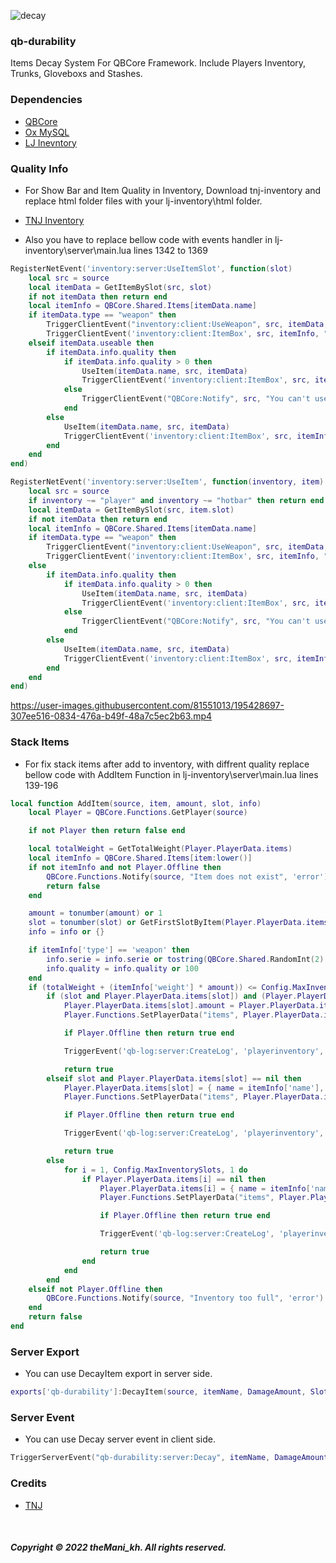 ![decay](https://user-images.githubusercontent.com/81551013/195077592-01b1fb1e-dd12-4af8-b9fc-c8a0ed971d72.png)

### qb-durability
Items Decay System For QBCore Framework. Include Players Inventory, Trunks, Gloveboxs and Stashes.

### Dependencies
* [QBCore](https://github.com/qbcore-framework/qb-core)
* [Ox MySQL](https://github.com/overextended/oxmysql)
* [LJ Inevntory](https://github.com/loljoshie/lj-inventory)

### Quality Info
* For Show Bar and Item Quality in Inventory, Download tnj-inventory and replace html folder files with your lj-inventory\html folder.

* [TNJ Inventory](https://github.com/tnj-development/inventory)

* Also you have to replace bellow code with events handler in lj-inventory\server\main.lua lines 1342 to 1369

```lua
RegisterNetEvent('inventory:server:UseItemSlot', function(slot)
	local src = source
	local itemData = GetItemBySlot(src, slot)
	if not itemData then return end
	local itemInfo = QBCore.Shared.Items[itemData.name]
	if itemData.type == "weapon" then
		TriggerClientEvent("inventory:client:UseWeapon", src, itemData, itemData.info.quality and itemData.info.quality > 0)
		TriggerClientEvent('inventory:client:ItemBox', src, itemInfo, "use")
	elseif itemData.useable then
		if itemData.info.quality then
			if itemData.info.quality > 0 then
				UseItem(itemData.name, src, itemData)
				TriggerClientEvent('inventory:client:ItemBox', src, itemInfo, "use")
			else
				TriggerClientEvent("QBCore:Notify", src, "You can't use this item", "error")
			end
		else
			UseItem(itemData.name, src, itemData)
			TriggerClientEvent('inventory:client:ItemBox', src, itemInfo, "use")
		end
	end
end)

RegisterNetEvent('inventory:server:UseItem', function(inventory, item)
	local src = source
	if inventory ~= "player" and inventory ~= "hotbar" then return end
	local itemData = GetItemBySlot(src, item.slot)
	if not itemData then return end
	local itemInfo = QBCore.Shared.Items[itemData.name]
	if itemData.type == "weapon" then
		TriggerClientEvent("inventory:client:UseWeapon", src, itemData, itemData.info.quality and itemData.info.quality > 0)
		TriggerClientEvent('inventory:client:ItemBox', src, itemInfo, "use")
	else
		if itemData.info.quality then
			if itemData.info.quality > 0 then
				UseItem(itemData.name, src, itemData)
				TriggerClientEvent('inventory:client:ItemBox', src, itemInfo, "use")
			else
				TriggerClientEvent("QBCore:Notify", src, "You can't use this item", "error")
			end
		else
			UseItem(itemData.name, src, itemData)
			TriggerClientEvent('inventory:client:ItemBox', src, itemInfo, "use")
		end
	end
end)
```

https://user-images.githubusercontent.com/81551013/195428697-307ee516-0834-476a-b49f-48a7c5ec2b63.mp4

### Stack Items
* For fix stack items after add to inventory, with diffrent quality replace bellow code with AddItem Function in lj-inventory\server\main.lua lines 139-196

```lua
local function AddItem(source, item, amount, slot, info)
	local Player = QBCore.Functions.GetPlayer(source)

	if not Player then return false end

	local totalWeight = GetTotalWeight(Player.PlayerData.items)
	local itemInfo = QBCore.Shared.Items[item:lower()]
	if not itemInfo and not Player.Offline then
		QBCore.Functions.Notify(source, "Item does not exist", 'error')
		return false
	end

	amount = tonumber(amount) or 1
	slot = tonumber(slot) or GetFirstSlotByItem(Player.PlayerData.items, item)
	info = info or {}

	if itemInfo['type'] == 'weapon' then
		info.serie = info.serie or tostring(QBCore.Shared.RandomInt(2) .. QBCore.Shared.RandomStr(3) .. QBCore.Shared.RandomInt(1) .. QBCore.Shared.RandomStr(2) .. QBCore.Shared.RandomInt(3) .. QBCore.Shared.RandomStr(4))
		info.quality = info.quality or 100
	end
	if (totalWeight + (itemInfo['weight'] * amount)) <= Config.MaxInventoryWeight then
		if (slot and Player.PlayerData.items[slot]) and (Player.PlayerData.items[slot].name:lower() == item:lower()) and (itemInfo['type'] == 'item' and not itemInfo['unique']) and ((not info.quality and (not Player.PlayerData.items[slot].info.quality or Player.PlayerData.items[slot].info.quality == '' or Player.PlayerData.items[slot].info.quality == 100)) or (info.quality and (info.quality == Player.PlayerData.items[slot].info.quality))) then
			Player.PlayerData.items[slot].amount = Player.PlayerData.items[slot].amount + amount
			Player.Functions.SetPlayerData("items", Player.PlayerData.items)

			if Player.Offline then return true end

			TriggerEvent('qb-log:server:CreateLog', 'playerinventory', 'AddItem', 'green', '**' .. GetPlayerName(source) .. ' (citizenid: ' .. Player.PlayerData.citizenid .. ' | id: ' .. source .. ')** got item: [slot:' .. slot .. '], itemname: ' .. Player.PlayerData.items[slot].name .. ', added amount: ' .. amount .. ', new total amount: ' .. Player.PlayerData.items[slot].amount)

			return true
		elseif slot and Player.PlayerData.items[slot] == nil then
			Player.PlayerData.items[slot] = { name = itemInfo['name'], amount = amount, info = info or '', label = itemInfo['label'], description = itemInfo['description'] or '', weight = itemInfo['weight'], type = itemInfo['type'], unique = itemInfo['unique'], useable = itemInfo['useable'], image = itemInfo['image'], shouldClose = itemInfo['shouldClose'], slot = slot, combinable = itemInfo['combinable'] }
			Player.Functions.SetPlayerData("items", Player.PlayerData.items)

			if Player.Offline then return true end

			TriggerEvent('qb-log:server:CreateLog', 'playerinventory', 'AddItem', 'green', '**' .. GetPlayerName(source) .. ' (citizenid: ' .. Player.PlayerData.citizenid .. ' | id: ' .. source .. ')** got item: [slot:' .. slot .. '], itemname: ' .. Player.PlayerData.items[slot].name .. ', added amount: ' .. amount .. ', new total amount: ' .. Player.PlayerData.items[slot].amount)

			return true
		else
			for i = 1, Config.MaxInventorySlots, 1 do
				if Player.PlayerData.items[i] == nil then
					Player.PlayerData.items[i] = { name = itemInfo['name'], amount = amount, info = info or '', label = itemInfo['label'], description = itemInfo['description'] or '', weight = itemInfo['weight'], type = itemInfo['type'], unique = itemInfo['unique'], useable = itemInfo['useable'], image = itemInfo['image'], shouldClose = itemInfo['shouldClose'], slot = i, combinable = itemInfo['combinable'] }
					Player.Functions.SetPlayerData("items", Player.PlayerData.items)

					if Player.Offline then return true end

					TriggerEvent('qb-log:server:CreateLog', 'playerinventory', 'AddItem', 'green', '**' .. GetPlayerName(source) .. ' (citizenid: ' .. Player.PlayerData.citizenid .. ' | id: ' .. source .. ')** got item: [slot:' .. i .. '], itemname: ' .. Player.PlayerData.items[i].name .. ', added amount: ' .. amount .. ', new total amount: ' .. Player.PlayerData.items[i].amount)

					return true
				end
			end
		end
	elseif not Player.Offline then
		QBCore.Functions.Notify(source, "Inventory too full", 'error')
	end
	return false
end
```

### Server Export
* You can use DecayItem export in server side.

```lua
exports['qb-durability']:DecayItem(source, itemName, DamageAmount, Slot) -- Slot is optional
```

### Server Event
* You can use Decay server event in client side.

```lua
TriggerServerEvent("qb-durability:server:Decay", itemName, DamageAmount, Slot) -- Slot is optional
```

### Credits
* [TNJ](https://github.com/orgs/tnj-development)

<br>

##### Copyright © 2022 theMani_kh. All rights reserved.
